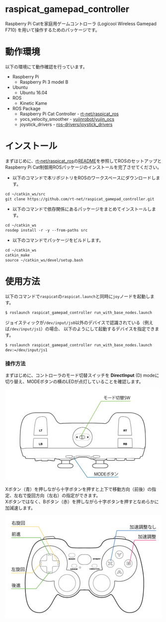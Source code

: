 # raspicat_gamepad_controller

Raspberry Pi Catを家庭用ゲームコントローラ (Logicool Wireless Gamepad F710) を用いて操作するためのパッケージです。

# 動作環境

以下の環境にて動作確認を行っています。

* Raspberry Pi
  * Raspberry Pi 3 model B
* Ubuntu
  * Ubuntu 16.04
* ROS
  * Kinetic Kame
* ROS Package
  * Raspberry Pi Cat Controller - [rt-net/raspicat_ros](https://github.com/rt-net/raspicat_ros)
  * yocs_velocity_smoother - [yujinrobot/yujin_ocs](https://github.com/yujinrobot/yujin_ocs)
  * joystick_drivers - [ros-drivers/joystick_drivers](https://github.com/ros-drivers/joystick_drivers)

# インストール

まずはじめに、[rt-net/raspicat_ros](https://github.com/rt-net/raspicat_ros)の[README](https://github.com/rt-net/raspicat_ros/blob/kinetic-devel/README.md)を参照してROSのセットアップとRaspberry Pi Cat制御用ROSパッケージのインストールを完了させてください。

* 以下のコマンドで本リポジトリをROSのワークスペースにダウンロードします。

```
cd ~/catkin_ws/src
git clone https://github.com/rt-net/raspicat_gamepad_controller.git
```

* 以下のコマンドで依存関係にあるパッケージをまとめてインストールします。

```
cd ~/catkin_ws
rosdep install -r -y --from-paths src
```

* 以下のコマンドでパッケージをビルドします。

```
cd ~/catkin_ws
catkin_make
source ~/catkin_ws/devel/setup.bash
```

# 使用方法

以下のコマンドで`raspicat`の`raspicat.launch`と同時に`joy`ノードを起動します。
```
$ roslaunch raspicat_gamepad_controller run_with_base_nodes.launch
```

ジョイスティックが`/dev/input/js0`以外のデバイスで認識されている（例えば`/dev/input/js1`）の場合、
以下のようにして起動するデバイスを指定できます。
```
$ roslaunch raspicat_gamepad_controller run_with_base_nodes.launch dev:=/dev/input/js1
```

### 操作方法

まずはじめに、コントローラのモード切替スイッチを __DirectInput__ (D) modeに切り替え、MODEボタンの横のLEDが点灯していることを確認します。

![](./docs/images/controller_front.jpg)

Xボタン（青）を押しながら十字ボタンを押すと上下で移動方向（前後）の指定、左右で旋回方向（左右）の指定ができます。  
Xボタンではなく、Bボタン（赤）を押しながら十字ボタンを押すとなめらかに加減速します。

![](./docs/images/controller_top.jpg)

